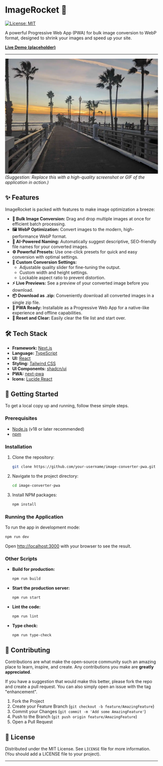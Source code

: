 # ImageRocket 🚀

[![License: MIT](https://img.shields.io/badge/License-MIT-yellow.svg)](https://opensource.org/licenses/MIT)

A powerful Progressive Web App (PWA) for bulk image conversion to WebP format, designed to shrink your images and speed up your site.

[**Live Demo (placeholder)**](https://your-live-demo-link.com)

---

![ImageRocket Screenshot](public/sample/after.webp) 
*(Suggestion: Replace this with a high-quality screenshot or GIF of the application in action.)*

## ✨ Features

ImageRocket is packed with features to make image optimization a breeze:

*   **🚀 Bulk Image Conversion:** Drag and drop multiple images at once for efficient batch processing.
*   **🖼️ WebP Optimization:** Convert images to the modern, high-performance WebP format.
*   **🤖 AI-Powered Naming:** Automatically suggest descriptive, SEO-friendly file names for your converted images.
*   **⚙️ Powerful Presets:** Use one-click presets for quick and easy conversion with optimal settings.
*   **🎨 Custom Conversion Settings:**
    *   Adjustable quality slider for fine-tuning the output.
    *   Custom width and height settings.
    *   Lockable aspect ratio to prevent distortion.
*   **⚡ Live Previews:** See a preview of your converted image before you download.
*   **📦 Download as .zip:** Conveniently download all converted images in a single zip file.
*   **📱 PWA Ready:** Installable as a Progressive Web App for a native-like experience and offline capabilities.
*   **🔄 Reset and Clear:** Easily clear the file list and start over.

## 🛠️ Tech Stack

*   **Framework:** [Next.js](https://nextjs.org/)
*   **Language:** [TypeScript](https://www.typescriptlang.org/)
*   **UI:** [React](https://reactjs.org/)
*   **Styling:** [Tailwind CSS](https://tailwindcss.com/)
*   **UI Components:** [shadcn/ui](https://ui.shadcn.com/)
*   **PWA:** [next-pwa](https://www.npmjs.com/package/next-pwa)
*   **Icons:** [Lucide React](https://lucide.dev/)

## 🚀 Getting Started

To get a local copy up and running, follow these simple steps.

### Prerequisites

*   [Node.js](https://nodejs.org/en/) (v18 or later recommended)
*   [npm](https://www.npmjs.com/)

### Installation

1.  Clone the repository:
    ```sh
    git clone https://github.com/your-username/image-converter-pwa.git
    ```
2.  Navigate to the project directory:
    ```sh
    cd image-converter-pwa
    ```
3.  Install NPM packages:
    ```sh
    npm install
    ```

### Running the Application

To run the app in development mode:

```sh
npm run dev
```

Open [http://localhost:3000](http://localhost:3000) with your browser to see the result.

### Other Scripts

*   **Build for production:**
    ```sh
    npm run build
    ```
*   **Start the production server:**
    ```sh
    npm run start
    ```
*   **Lint the code:**
    ```sh
    npm run lint
    ```
*   **Type check:**
    ```sh
    npm run type-check
    ```

## 🤝 Contributing

Contributions are what make the open-source community such an amazing place to learn, inspire, and create. Any contributions you make are **greatly appreciated**.

If you have a suggestion that would make this better, please fork the repo and create a pull request. You can also simply open an issue with the tag "enhancement".

1.  Fork the Project
2.  Create your Feature Branch (`git checkout -b feature/AmazingFeature`)
3.  Commit your Changes (`git commit -m 'Add some AmazingFeature'`)
4.  Push to the Branch (`git push origin feature/AmazingFeature`)
5.  Open a Pull Request

## 📄 License

Distributed under the MIT License. See `LICENSE` file for more information. (You should add a LICENSE file to your project).

---
